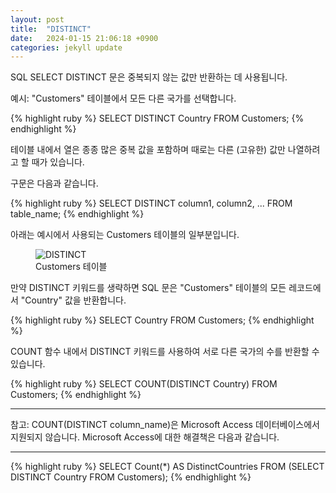 ```yaml
---
layout: post
title:  "DISTINCT"
date:   2024-01-15 21:06:18 +0900
categories: jekyll update
---
```

SQL SELECT DISTINCT 문은 중복되지 않는 값만 반환하는 데 사용됩니다.

예시: "Customers" 테이블에서 모든 다른 국가를 선택합니다.

{% highlight ruby %}
SELECT DISTINCT Country FROM Customers;
{% endhighlight %}

테이블 내에서 열은 종종 많은 중복 값을 포함하며 때로는 다른 (고유한) 값만 나열하려고 할 때가 있습니다.

구문은 다음과 같습니다.

{% highlight ruby %}
SELECT DISTINCT column1, column2, ...
FROM table_name;
{% endhighlight %}

아래는 예시에서 사용되는 Customers 테이블의 일부분입니다.

<figure>
<img src="/DISTINCT/DISTINCT.jpg" alt="DISTINCT">
<figcaption>Customers 테이블</figcaption>
</figure>

만약 DISTINCT 키워드를 생략하면 SQL 문은 "Customers" 테이블의 모든 레코드에서 "Country" 값을 반환합니다.

{% highlight ruby %}
SELECT Country FROM Customers;
{% endhighlight %}

COUNT 함수 내에서 DISTINCT 키워드를 사용하여 서로 다른 국가의 수를 반환할 수 있습니다.


{% highlight ruby %}
SELECT COUNT(DISTINCT Country) FROM Customers;
{% endhighlight %}

<hr>

참고: COUNT(DISTINCT column_name)은 Microsoft Access 데이터베이스에서 지원되지 않습니다. Microsoft Access에 대한 해결책은 다음과 같습니다.

<hr>


{% highlight ruby %}
SELECT Count(*) AS DistinctCountries
FROM (SELECT DISTINCT Country FROM Customers);
{% endhighlight %}
